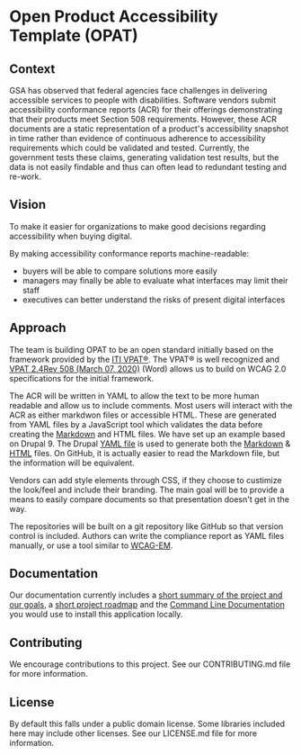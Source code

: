 # Open Product Accessibility Template (OPAT)

## Context

GSA has observed that federal agencies face challenges in delivering accessible services to people with disabilities. Software vendors submit accessibility conformance reports (ACR) for their offerings demonstrating that their products meet Section 508 requirements. However, these ACR documents are a static representation of a product's accessibility snapshot in time rather than evidence of continuous adherence to accessibility requirements which could be validated and tested. Currently, the government tests these claims, generating validation test results, but the data is not easily findable and thus can often lead to redundant testing and re-work.

## Vision

To make it easier for organizations to make good decisions regarding accessibility when buying digital.

By making accessibility conformance reports machine-readable:

- buyers will be able to compare solutions more easily
- managers may finally be able to evaluate what interfaces may limit their staff
- executives can better understand the risks of present digital interfaces

## Approach

The team is building OPAT to be an open standard initially based on the framework provided by the [ITI VPAT®](https://www.itic.org/policy/accessibility/vpat). The VPAT® is well recognized and [VPAT 2.4Rev 508 (March 07, 2020)](https://www.itic.org/dotAsset/b282ab06-0ab2-4540-adc2-78698058dfc3.doc) (Word) allows us to build on WCAG 2.0 specifications for the initial framework.

The ACR will be written in YAML to allow the text to be more human readable and allow us to include comments. Most users will interact with the ACR as either markdwon files or accessible HTML. These are generated from YAML files by a JavaScript tool which validates the data before creating the [Markdown](https://guides.github.com/features/mastering-markdown/) and HTML files. We have set up an example based on Drupal 9. The Drupal [YAML file](https://github.com/GSA/open-product-accessibility-template/blob/main/opat/drupal-9.yaml) is used to generate both the [Markdown](https://github.com/GSA/open-product-accessibility-template/blob/main/opat/drupal-9.markdown) & [HTML](https://github.com/GSA/open-product-accessibility-template/blob/main/opat/drupal-9.html) files. On GitHub, it is actually easier to read the Markdown file, but the information will be equivalent.

Vendors can add style elements through CSS, if they choose to custimize the look/feel and include their branding. The main goal will be to provide a means to easily compare documents so that presentation doesn't get in the way.

The repositories will be built on a git repository like GitHub so that version control is included. Authors can write the compliance report as YAML files manually, or use a tool similar to [WCAG-EM](https://www.w3.org/WAI/eval/report-tool/#!/).

## Documentation

Our documentation currently includes a [short summary of the project and our goals](/docs/GSA-OPAT-Public.md), a [short project roadmap](/docs/ROADMAP.md) and the [Command Line Documentation](/docs/CLI.md) you would use to install this application locally.

## Contributing

We encourage contributions to this project. See our CONTRIBUTING.md file for more information.

## License

By default this falls under a public domain license. Some libraries included here may include other licenses. See our LICENSE.md file for more information.
